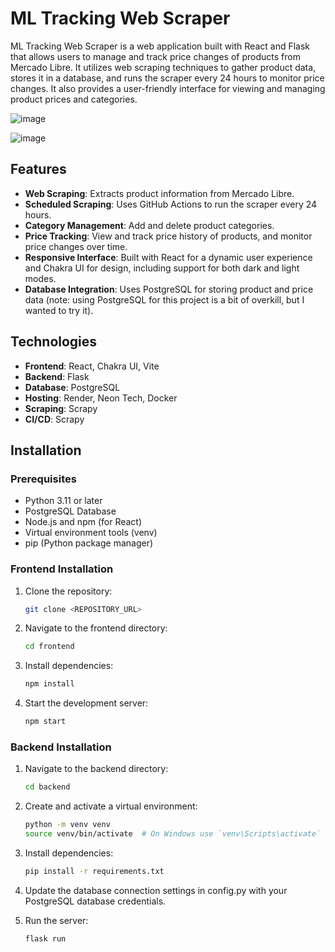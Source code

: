 # ML Tracking Web Scraper

ML Tracking Web Scraper is a web application built with React and Flask that allows users to manage and track price changes of products from Mercado Libre. It utilizes web scraping techniques to gather product data, stores it in a database, and runs the scraper every 24 hours to monitor price changes. It also provides a user-friendly interface for viewing and managing product prices and categories.

![image](https://github.com/user-attachments/assets/753525b9-a4b2-40e6-90ac-b10755a4b9f3)

![image](https://github.com/user-attachments/assets/52c49f4a-55dd-47b1-8139-134c397800dc)

## Features

- **Web Scraping**: Extracts product information from Mercado Libre.
- **Scheduled Scraping**: Uses GitHub Actions to run the scraper every 24 hours.
- **Category Management**: Add and delete product categories.
- **Price Tracking**: View and track price history of products, and monitor price changes over time.
- **Responsive Interface**: Built with React for a dynamic user experience and Chakra UI for design, including support for both dark and light modes.
- **Database Integration**: Uses PostgreSQL for storing product and price data (note: using PostgreSQL for this project is a bit of overkill, but I wanted to try it).

## Technologies

- **Frontend**: React, Chakra UI, Vite
- **Backend**: Flask
- **Database**: PostgreSQL
- **Hosting**: Render, Neon Tech, Docker
- **Scraping**: Scrapy
- **CI/CD**: Scrapy

## Installation

### Prerequisites

- Python 3.11 or later
- PostgreSQL Database
- Node.js and npm (for React)
- Virtual environment tools (venv)
- pip (Python package manager)

### Frontend Installation

1. Clone the repository:
    ```bash
    git clone <REPOSITORY_URL>
    ```

2. Navigate to the frontend directory:
    ```bash
    cd frontend
    ```

3. Install dependencies:
    ```bash
    npm install
    ```

4. Start the development server:
    ```bash
    npm start
    ```

### Backend Installation

1. Navigate to the backend directory:
    ```bash
    cd backend
    ```

2. Create and activate a virtual environment:
    ```bash
    python -m venv venv
    source venv/bin/activate  # On Windows use `venv\Scripts\activate`
    ```

3. Install dependencies:
    ```bash
    pip install -r requirements.txt
    ```

4. Update the database connection settings in config.py with your PostgreSQL database credentials.


5. Run the server:
    ```bash
    flask run
    ```
